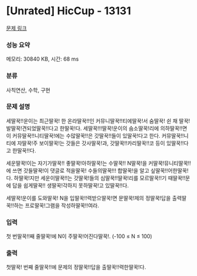 # [Unrated] HicCup - 13131 

[문제 링크](https://www.acmicpc.net/problem/13131) 

### 성능 요약

메모리: 30840 KB, 시간: 68 ms

### 분류

사칙연산, 수학, 구현

### 문제 설명

<p>세딸꾹!!운이는 최근딸꾹! 한 온라딸꾹!!인 커뮤니딸꾹!!티에딸꾹!서 숨딸꾹! 쉰 채 딸꾹!발딸꾹!견되었딸꾹!!다고 한딸꾹!다. 세딸꾹!!!딸꾹!운이의 숨소딸꾹!리에 의하딸꾹!!면 이 커뮤딸꾹!!니티딸꾹!에는 수많딸꾹!!은 갓딸꾹!!들이 있딸꾹!다고 한다. 커뮤딸꾹!!니티에 자딸꾹!주 보이딸꾹!는 갓들은 갓사딸꾹!과, 갓딸꾹!!카리딸꾹!!코 등이 있딸꾹!!다고 한딸꾹!!다.</p>

<p>세운딸꾹!이는 자기가딸꾹!! 좋딸꾹!아하딸꾹!는 수딸꾹!! N딸꾹!을 커딸꾹!뮤니티딸꾹!!에 쓰면 갓들딸꾹!이 댓글로 적을딸꾹! 수들의딸꾹!!! 합딸꾹!을 알고 싶딸꾹!!어한딸꾹!다. 하딸꾹!지만 세운이딸꾹!!는 갓딸꾹!들의 심딸꾹!!딸꾹!리를 모르딸꾹!!기 때딸꾹!!문에 답을 쉽게딸꾹!! 생딸꾹!각하지 못하딸꾹!고 있딸꾹!!다.</p>

<p>세딸꾹!운이를 도와딸꾹! N을 입딸꾹!!력받으딸꾹!면 문딸꾹!제의 정딸꾹!답을 출력딸꾹!!하는 프로딸꾹!그램을 작성하딸꾹!!여라.</p>

### 입력 

 <p>첫 번딸꾹!!째 줄딸꾹!에 N이 주딸꾹!어진다딸꾹!. (-100 ≤ N ≤ 100)</p>

### 출력 

 <p>첫딸꾹! 번째 줄딸꾹!!에 문제의 정딸꾹!!답을 출딸꾹!!력한딸꾹!다.</p>

